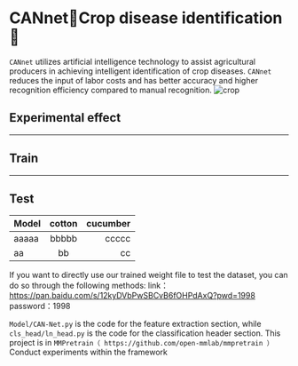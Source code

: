 # CANnet🌻Crop disease identification🌱
``CANnet`` utilizes artificial intelligence technology to assist agricultural producers in achieving intelligent identification of crop diseases. ``CANnet`` reduces the input of labor costs and has better accuracy and higher recognition efficiency compared to manual recognition.
![](/fig/crop.png "crop")

## Experimental effect

********************************************************
## Train

********************************************************
## Test

| Model | cotton | cucumber |  
| :--- | :---: | ---: |  
| aaaaa | bbbbb | ccccc |  
| aa | bb | cc |  


If you want to directly use our trained weight file to test the dataset, you can do so through the following methods:
link：https://pan.baidu.com/s/12kyDVbPwSBCvB6fOHPdAxQ?pwd=1998 <br>
password：1998

``Model/CAN-Net.py`` is the code for the feature extraction section, while ``cls_head/ln_head.py`` is the code for the classification header section.
This project is in ``MMPretrain（ https://github.com/open-mmlab/mmpretrain ）``Conduct experiments within the framework
